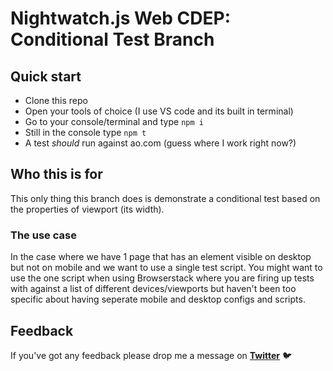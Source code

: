 # Nightwatch.js Web CDEP: Conditional Test Branch

## Quick start

- Clone this repo
- Open your tools of choice (I use VS code and its built in terminal)
- Go to your console/terminal and type `npm i`
- Still in the console type `npm t`
- A test _should_ run against ao.com (guess where I work right now?)

## Who this is for

This only thing this branch does is demonstrate a conditional test based on the properties of viewport (its width).

### The use case

In the case where we have 1 page that has an element visible on desktop but not on mobile and we want to use a single test script. You might want to use the one script when using Browserstack where you are firing up tests with against a list of different devices/viewports but haven't been too specific about having seperate mobile and desktop configs and scripts.

## Feedback

If you've got any feedback please drop me a message on **[Twitter](https://twitter.com/steveycee)** 🐦
